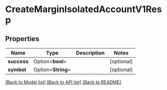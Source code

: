 # CreateMarginIsolatedAccountV1Resp

## Properties

Name | Type | Description | Notes
------------ | ------------- | ------------- | -------------
**success** | Option<**bool**> |  | [optional]
**symbol** | Option<**String**> |  | [optional]

[[Back to Model list]](../README.md#documentation-for-models) [[Back to API list]](../README.md#documentation-for-api-endpoints) [[Back to README]](../README.md)


